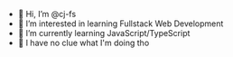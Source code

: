- 👋 Hi, I’m @cj-fs
- 👀 I’m interested in learning Fullstack Web Development
- 🌱 I’m currently learning JavaScript/TypeScript
- 🗿 I have no clue what I'm doing tho

<!---
cj-fs/cj-fs is a ✨ special ✨ repository because its `README.md` (this file) appears on your GitHub profile.
You can click the Preview link to take a look at your changes.
--->
